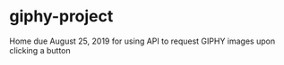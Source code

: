 # giphy-project
Home due August 25, 2019 for using API to request GIPHY images upon clicking a button
